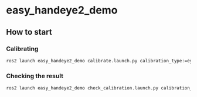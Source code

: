 # easy_handeye2_demo

## How to start 

### Calibrating

```bash
ros2 launch easy_handeye2_demo calibrate.launch.py calibration_type:=eye_in_hand tracking_base_frame:=tr_base tracking_marker_frame:=tr_marker robot_base_frame:=panda_link0 robot_effector_frame:=panda_link8
```

### Checking the result

```bash
ros2 launch easy_handeye2_demo check_calibration.launch.py calibration_type:=eye_in_hand tracking_base_frame:=tr_base tracking_marker_frame:=tr_marker robot_base_frame:=panda_link0 robot_effector_frame:=panda_link8
```